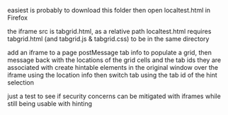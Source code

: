 easiest is probably to download this folder then open localtest.html in Firefox

the iframe src is tabgrid.html, as a relative path
localtest.html requires tabgrid.html (and tabgrid.js & tabgrid.css) to be in the same directory

add an iframe to a page
postMessage tab info to populate a grid, then message back with the locations of the grid cells and the tab ids they are associated with
create hintable elements in the original window over the iframe using the location info then switch tab using the tab id of the hint selection

just a test to see if security concerns can be mitigated with iframes while still being usable with hinting
